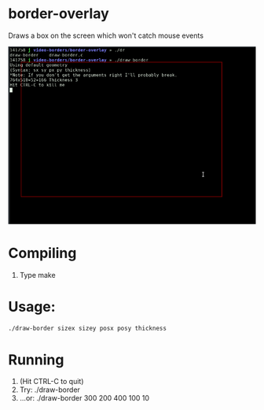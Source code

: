 # border-overlay
Draws a box on the screen which won't catch mouse events

![Screenshot](img/ss.png)

# Compiling
1. Type make

# Usage:

```
./draw-border sizex sizey posx posy thickness
```
# Running
1. (Hit CTRL-C to quit)
1. Try: ./draw-border
2. ...or: ./draw-border 300 200 400 100 10
